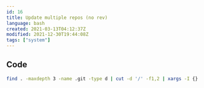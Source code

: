 ```yaml
---
id: 16
title: Update multiple repos (no rev)
language: bash
created: 2021-03-13T04:12:37Z
modified: 2021-12-30T19:44:08Z
tags: ["system"]
---
```


## Code

```bash
find . -maxdepth 3 -name .git -type d | cut -d '/' -f1,2 | xargs -I {} git -C {} pull
```

<!-- end -->

